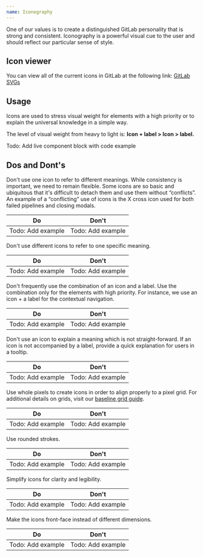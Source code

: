 ```yaml
---
name: Iconography
---
```


One of our values is to create a distinguished GitLab personality that is strong and consistent. Iconography is a powerful visual cue to the user and should reflect our particular sense of style.

## Icon viewer

You can view all of the current icons in GitLab at the following link: [GitLab SVGs](http://gitlab-org.gitlab.io/gitlab-svgs/)

## Usage

Icons are used to stress visual weight for elements with a high priority or to explain the universal knowledge in a simple way.

The level of visual weight from heavy to light is: **Icon + label > Icon > label.**

Todo: Add live component block with code example

## Dos and Dont's

Don't use one icon to refer to different meanings. While consistency is important, we need to remain flexible. Some icons are so basic and ubiquitous that it's difficult to detach them and use them without “conflicts”. An example of a “conflicting” use of icons is the X cross icon used for both failed pipelines and closing modals.

<table class="do-dont m-b-6">
<thead>
<tr>
<th>Do</th>
<th>Don't</th>
</tr>
</thead>
<tbody>
<tr>
<td>
Todo: Add example
</td>
<td>
Todo: Add example
</td>
</tr>
</tbody>
</table>

Don't use different icons to refer to one specific meaning.

<table class="do-dont m-b-6">
<thead>
<tr>
<th>Do</th>
<th>Don't</th>
</tr>
</thead>
<tbody>
<tr>
<td>
Todo: Add example
</td>
<td>
Todo: Add example
</td>
</tr>
</tbody>
</table>

Don't frequently use the combination of an icon and a label. Use the combination only for the elements with high priority. For instance, we use an icon + a label for the contextual navigation.

<table class="do-dont m-b-6">
<thead>
<tr>
<th>Do</th>
<th>Don't</th>
</tr>
</thead>
<tbody>
<tr>
<td>
Todo: Add example
</td>
<td>
Todo: Add example
</td>
</tr>
</tbody>
</table>

Don't use an icon to explain a meaning which is not straight-forward. If an icon is not accompanied by a label, provide a quick explanation for users in a tooltip.

<table class="do-dont m-b-6">
<thead>
<tr>
<th>Do</th>
<th>Don't</th>
</tr>
</thead>
<tbody>
<tr>
<td>
Todo: Add example
</td>
<td>
Todo: Add example
</td>
</tr>
</tbody>
</table>

Use whole pixels to create icons in order to align properly to a pixel grid. For additional details on grids, visit our [baseline grid guide](/layout/grid).

<table class="do-dont m-b-6">
<thead>
<tr>
<th>Do</th>
<th>Don't</th>
</tr>
</thead>
<tbody>
<tr>
<td>
Todo: Add example
</td>
<td>
Todo: Add example
</td>
</tr>
</tbody>
</table>

Use rounded strokes.

<table class="do-dont m-b-6">
<thead>
<tr>
<th>Do</th>
<th>Don't</th>
</tr>
</thead>
<tbody>
<tr>
<td>
Todo: Add example
</td>
<td>
Todo: Add example
</td>
</tr>
</tbody>
</table>

Simplify icons for clarity and legibility.

<table class="do-dont m-b-6">
<thead>
<tr>
<th>Do</th>
<th>Don't</th>
</tr>
</thead>
<tbody>
<tr>
<td>
Todo: Add example
</td>
<td>
Todo: Add example
</td>
</tr>
</tbody>
</table>

Make the icons front-face instead of different dimensions.

<table class="do-dont m-b-6">
<thead>
<tr>
<th>Do</th>
<th>Don't</th>
</tr>
</thead>
<tbody>
<tr>
<td>
Todo: Add example
</td>
<td>
Todo: Add example
</td>
</tr>
</tbody>
</table>
